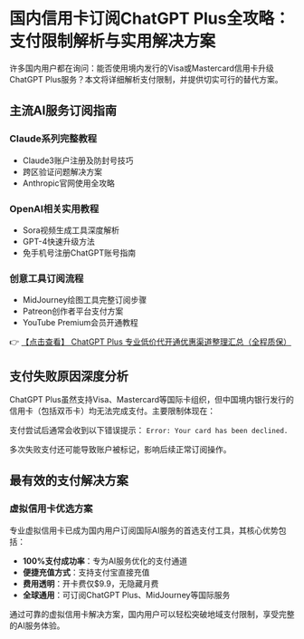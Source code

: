 # 国内信用卡订阅ChatGPT Plus全攻略：支付限制解析与实用解决方案

许多国内用户都在询问：能否使用境内发行的Visa或Mastercard信用卡升级ChatGPT Plus服务？本文将详细解析支付限制，并提供切实可行的替代方案。

## 主流AI服务订阅指南

### Claude系列完整教程
- Claude3账户注册及防封号技巧
- 跨区验证问题解决方案
- Anthropic官网使用全攻略

### OpenAI相关实用教程
- Sora视频生成工具深度解析
- GPT-4快速升级方法
- 免手机号注册ChatGPT账号指南

### 创意工具订阅流程
- MidJourney绘图工具完整订阅步骤
- Patreon创作者平台支付方案
- YouTube Premium会员开通教程

👉 [【点击查看】 ChatGPT Plus 专业低价代开通优惠渠道整理汇总（全程质保）](https://bit.ly/DaiKai)

## 支付失败原因深度分析

ChatGPT Plus虽然支持Visa、Mastercard等国际卡组织，但中国境内银行发行的信用卡（包括双币卡）均无法完成支付。主要限制体现在：

支付尝试后通常会收到以下错误提示：
`Error: Your card has been declined.`

多次失败支付还可能导致账户被标记，影响后续正常订阅操作。

## 最有效的支付解决方案

### 虚拟信用卡优选方案

专业虚拟信用卡已成为国内用户订阅国际AI服务的首选支付工具，其核心优势包括：

- **100%支付成功率**：专为AI服务优化的支付通道
- **便捷充值方式**：支持支付宝直接充值
- **费用透明**：开卡费仅$9.9，无隐藏月费
- **全球通用**：可订阅ChatGPT Plus、MidJourney等国际服务

通过可靠的虚拟信用卡解决方案，国内用户可以轻松突破地域支付限制，享受完整的AI服务体验。